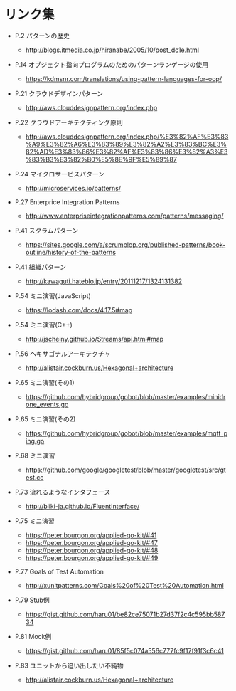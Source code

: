 # リンク集

* P.2 パターンの歴史
  * http://blogs.itmedia.co.jp/hiranabe/2005/10/post_dc1e.html

* P.14 オブジェクト指向プログラムのためのパターンランゲージの使用
  * https://kdmsnr.com/translations/using-pattern-languages-for-oop/

* P.21 クラウドデザインパターン
  * http://aws.clouddesignpattern.org/index.php

* P.22 クラウドアーキテクティング原則
  * http://aws.clouddesignpattern.org/index.php/%E3%82%AF%E3%83%A9%E3%82%A6%E3%83%89%E3%82%A2%E3%83%BC%E3%82%AD%E3%83%86%E3%82%AF%E3%83%86%E3%82%A3%E3%83%B3%E3%82%B0%E5%8E%9F%E5%89%87

* P.24 マイクロサービスパターン
  * http://microservices.io/patterns/

* P.27 Enterprice Integration Patterns
  * http://www.enterpriseintegrationpatterns.com/patterns/messaging/

* P.41 スクラムパターン
  * https://sites.google.com/a/scrumplop.org/published-patterns/book-outline/history-of-the-patterns

* P.41 組織パターン
  * http://kawaguti.hateblo.jp/entry/20111217/1324131382

* P.54 ミニ演習(JavaScript)
  * https://lodash.com/docs/4.17.5#map

* P.54 ミニ演習(C++)
  * http://jscheiny.github.io/Streams/api.html#map

* P.56 ヘキサゴナルアーキテクチャ
  * http://alistair.cockburn.us/Hexagonal+architecture

* P.65 ミニ演習(その1)
  * https://github.com/hybridgroup/gobot/blob/master/examples/minidrone_events.go

* P.65 ミニ演習(その2)
  * https://github.com/hybridgroup/gobot/blob/master/examples/mqtt_ping.go

* P.68 ミニ演習
  * https://github.com/google/googletest/blob/master/googletest/src/gtest.cc

* P.73 流れるようなインタフェース
  * http://bliki-ja.github.io/FluentInterface/

* P.75 ミニ演習
  * https://peter.bourgon.org/applied-go-kit/#41
  * https://peter.bourgon.org/applied-go-kit/#47
  * https://peter.bourgon.org/applied-go-kit/#48
  * https://peter.bourgon.org/applied-go-kit/#49

* P.77 Goals of Test Automation
  * http://xunitpatterns.com/Goals%20of%20Test%20Automation.html

* P.79 Stub例
  * https://gist.github.com/haru01/be82ce75071b27d37f2c4c595bb58734

* P.81 Mock例
  * https://gist.github.com/haru01/85f5c074a556c777fc9f17f91f3c6c41

* P.83 ユニットから追い出したい不純物
  * http://alistair.cockburn.us/Hexagonal+architecture
